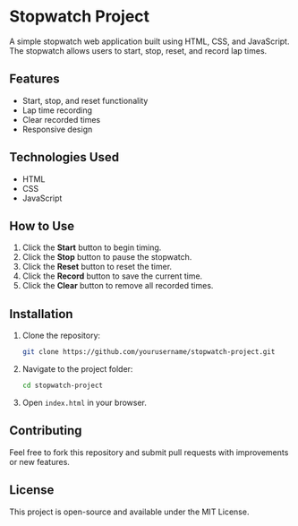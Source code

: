 # Stopwatch Project

A simple stopwatch web application built using HTML, CSS, and JavaScript. The stopwatch allows users to start, stop, reset, and record lap times.

## Features
- Start, stop, and reset functionality
- Lap time recording
- Clear recorded times
- Responsive design

## Technologies Used
- HTML
- CSS
- JavaScript

## How to Use
1. Click the **Start** button to begin timing.
2. Click the **Stop** button to pause the stopwatch.
3. Click the **Reset** button to reset the timer.
4. Click the **Record** button to save the current time.
5. Click the **Clear** button to remove all recorded times.

## Installation
1. Clone the repository:
   ```bash
   git clone https://github.com/yourusername/stopwatch-project.git
   ```
2. Navigate to the project folder:
   ```bash
   cd stopwatch-project
   ```
3. Open `index.html` in your browser.

## Contributing
Feel free to fork this repository and submit pull requests with improvements or new features.

## License
This project is open-source and available under the MIT License.
